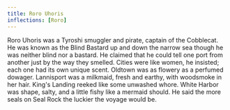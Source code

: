 ```yaml
---
title: Roro Uhoris
inflections: [Roro]
---
```


Roro Uhoris was a Tyroshi smuggler and pirate, captain of the Cobblecat. He was known as the Blind Bastard up and down the narrow sea though he was neither blind nor a bastard. He claimed that he could tell one port from another just by the way they smelled. Cities were like women, he insisted; each one had its own unique scent. Oldtown was as flowery as a perfumed dowager. Lannisport was a milkmaid, fresh and earthy, with woodsmoke in her hair. King's Landing reeked like some unwashed whore. White Harbor was shape, salty, and a little fishy like a mermaid should. He said the more seals on Seal Rock the luckier the voyage would be. 


